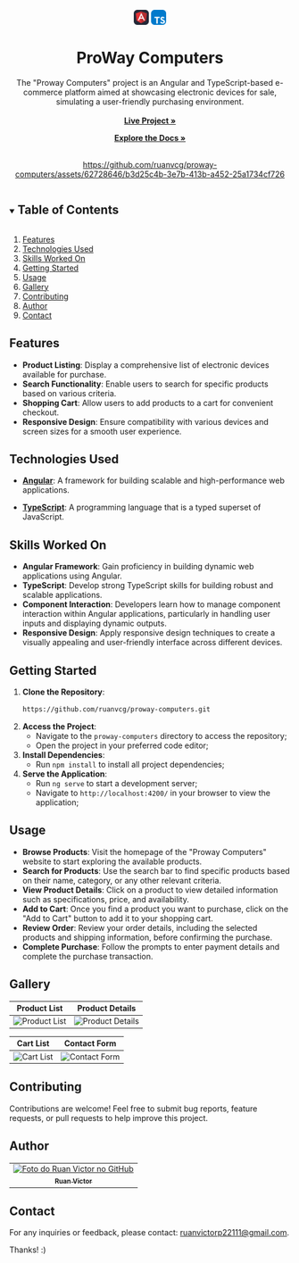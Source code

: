 <div align="center">

<code><img height="27" src="https://github.com/tandpfun/skill-icons/raw/main/icons/Angular-Dark.svg" alt="html"></code>
<code><img height="27" src="https://github.com/tandpfun/skill-icons/raw/main/icons/TypeScript.svg" alt="TypeScript"></code>

<div align="center">
<h1>ProWay Computers</h1>
The "Proway Computers" project is an Angular and TypeScript-based e-commerce platform aimed at showcasing electronic devices for sale, simulating a user-friendly purchasing environment.
<br></br>
<a href="https://proway-computers-six.vercel.app/"><strong>Live Project »</strong></a>

<a href="https://github.com/ruanvcg/proway-computers"><strong>Explore the Docs »</strong></a>
<br></br>

https://github.com/ruanvcg/proway-computers/assets/62728646/b3d25c4b-3e7b-413b-a452-25a1734cf726
</div>

<div align="left">
<!-- TABLE OF CONTENTS -->
<details open="open">
  <summary><h2 style="display: inline-block">Table of Contents</h2></summary>
  <ol>
      <li><a href="#features">Features</a></li>
      <li><a href="#technologies-used">Technologies Used</a></li>
      <li><a href="#skills-worked-on">Skills Worked On</a></li>
      <li><a href="#getting-started">Getting Started</a></li>
      <li><a href="#usage">Usage</a></li>
      <li><a href="#gallery">Gallery</a></li>
      <li><a href="#contributing">Contributing</a></li>
      <li><a href="#author">Author</a></li>
      <li><a href="#contact">Contact</a></li>
  </ol>
</details>

## Features

- **Product Listing**: Display a comprehensive list of electronic devices available for purchase.
- **Search Functionality**: Enable users to search for specific products based on various criteria.
- **Shopping Cart**: Allow users to add products to a cart for convenient checkout.
- **Responsive Design**: Ensure compatibility with various devices and screen sizes for a smooth user experience.


## Technologies Used

- **[Angular](https://angular.io/)**: A framework for building scalable and high-performance web applications. 

- **[TypeScript](https://www.typescriptlang.org/)**: A programming language that is a typed superset of JavaScript. 

## Skills Worked On

- **Angular Framework**: Gain proficiency in building dynamic web applications using Angular.
- **TypeScript**: Develop strong TypeScript skills for building robust and scalable applications.
- **Component Interaction**: Developers learn how to manage component interaction within Angular applications, particularly in handling user inputs and displaying dynamic outputs.
- **Responsive Design**: Apply responsive design techniques to create a visually appealing and user-friendly interface across different devices.

## Getting Started
1. **Clone the Repository**: 
   ```bash
   https://github.com/ruanvcg/proway-computers.git
   ```
2. **Access the Project**: 
   - Navigate to the `proway-computers` directory to access the repository;
   - Open the project in your preferred code editor;
3. **Install Dependencies**:
    - Run `npm install` to install all project dependencies;
4. **Serve the Application**:
    - Run `ng serve` to start a development server;
    - Navigate to `http://localhost:4200/` in your browser to view the application;

## Usage
- **Browse Products**: Visit the homepage of the "Proway Computers" website to start exploring the available products.
- **Search for Products**: Use the search bar to find specific products based on their name, category, or any other relevant criteria.
- **View Product Details**: Click on a product to view detailed information such as specifications, price, and availability.
- **Add to Cart**: Once you find a product you want to purchase, click on the "Add to Cart" button to add it to your shopping cart.
- **Review Order**: Review your order details, including the selected products and shipping information, before confirming the purchase.
- **Complete Purchase**: Follow the prompts to enter payment details and complete the purchase transaction.

## Gallery

| Product List | Product Details |
|-----------------------------|--------------------------|
|![Product List](https://github.com/ruanvcg/proway-computers/assets/62728646/4c8b6745-f102-423c-a213-f33d2c823f90)|![Product Details](https://github.com/ruanvcg/proway-computers/assets/62728646/fe4b86e1-b188-4344-8468-99e493346c8e)|

| Cart List | Contact Form |
|-----------------------------|--------------------------|
|![Cart List](https://github.com/ruanvcg/proway-computers/assets/62728646/9264212c-8195-4098-a767-c0ccc14914d2)|![Contact Form](https://github.com/ruanvcg/proway-computers/assets/62728646/c514c298-d96b-4caf-81e9-80fd93a7e9a1)|

## Contributing
Contributions are welcome! Feel free to submit bug reports, feature requests, or pull requests to help improve this project.

## Author

<table>
  <tr>
    <td align="center">
      <a href="https://github.com/ruanvcg">
        <img src="https://avatars.githubusercontent.com/u/62728646?v=4" width="100px;" alt="Foto do Ruan Victor no GitHub"/><br>
        <sub>
          <b>Ruan Victor</b>
        </sub>
      </a>
    </td>
  </tr>
</table>

## Contact
For any inquiries or feedback, please contact: [ruanvictorp22111@gmail.com](ruanvictorp22111@gmail.com).

Thanks! :)
</div>
